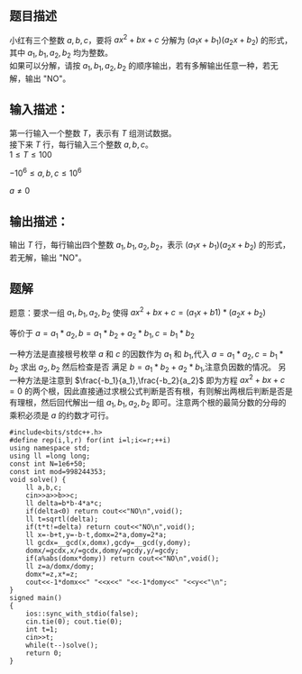 ## 题目描述
小红有三个整数 $a,b,c$，要将 $ax^2+bx+c$ 分解为 $(a_1x+b_1)(a_2x+b_2)$ 的形式，其中 $a_1,b_1,a_2,b_2$ 均为整数。  
如果可以分解，请按 $a_1,b_1,a_2,b_2$ 的顺序输出，若有多解输出任意一种，若无解，输出 "NO"。

## 输入描述：
第一行输入一个整数 $T$，表示有 $T$ 组测试数据。  
接下来 $T$ 行，每行输入三个整数 $a,b,c$。  
$1 \leq T \leq 100$  

$-10^6 \leq a,b,c \leq 10^6$

$a \neq 0$

## 输出描述：
输出 $T$ 行，每行输出四个整数 $a_1,b_1,a_2,b_2$，表示 $(a_1x+b_1)(a_2x+b_2)$ 的形式，若无解，输出 "NO"。

## 题解
题意：要求一组 $a_1,b_1,a_2,b_2$ 使得 $ax^2+bx+c=(a_1x+b1)*(a_2x+b_2)$

等价于 $a=a_1*a_2,b=a_1*b_2+a_2*b_1,c=b_1*b_2$

一种方法是直接根号枚举 $a$ 和 $c$ 的因数作为 $a_1$ 和 $b_1$,代入 $a=a_1*a_2,c=b_1*b_2$ 求出 $a_2,b_2$ 然后检查是否
满足 $b=a_1*b_2+a_2*b_1$,注意负因数的情况。
另一种方法是注意到 $\frac{-b_1}{a_1},\frac{-b_2}{a_2}$ 即为方程 $ax^2+bx+c=0$ 的两个根，因此直接通过求根公式判断是否有根，有则解出两根后判断是否是有理根，然后回代解出一组 $a_1,b_1,a_2,b_2$ 即可。注意两个根的最简分数的分母的乘积必须是 $a$ 的约数才可行。
```
#include<bits/stdc++.h>
#define rep(i,l,r) for(int i=l;i<=r;++i)
using namespace std;
using ll =long long;
const int N=1e6+50;
const int mod=998244353;
void solve() {
    ll a,b,c;
    cin>>a>>b>>c;
    ll delta=b*b-4*a*c;
    if(delta<0) return cout<<"NO\n",void();
    ll t=sqrtl(delta);
    if(t*t!=delta) return cout<<"NO\n",void();
    ll x=-b+t,y=-b-t,domx=2*a,domy=2*a;
    ll gcdx=__gcd(x,domx),gcdy=__gcd(y,domy);
    domx/=gcdx,x/=gcdx,domy/=gcdy,y/=gcdy;
    if(a%abs(domx*domy)) return cout<<"NO\n",void();
    ll z=a/domx/domy;
    domx*=z,x*=z;
    cout<<-1*domx<<" "<<x<<" "<<-1*domy<<" "<<y<<"\n";
}
signed main() 
{		
	ios::sync_with_stdio(false);
	cin.tie(0); cout.tie(0);
	int t=1;
	cin>>t;
	while(t--)solve();
	return 0;
}
```